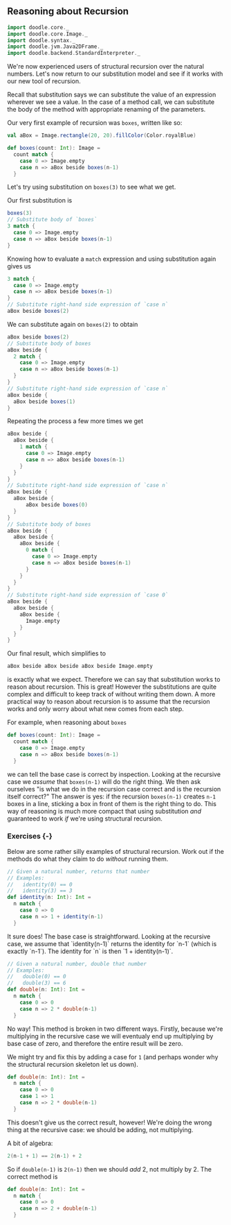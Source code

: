 ## Reasoning about Recursion

```scala mdoc:invisible
import doodle.core._
import doodle.core.Image._
import doodle.syntax._
import doodle.jvm.Java2DFrame._
import doodle.backend.StandardInterpreter._
```

We're now experienced users of structural recursion over the natural numbers.
Let's now return to our substitution model and see if it works with our new tool of recursion.

Recall that substitution says we can substitute the value of an expression wherever we see a value.
In the case of a method call, we can substitute the body of the method with appropriate renaming of the parameters.

Our very first example of recursion was `boxes`, written like so:

```scala mdoc:silent
val aBox = Image.rectangle(20, 20).fillColor(Color.royalBlue)

def boxes(count: Int): Image =
  count match {
    case 0 => Image.empty
    case n => aBox beside boxes(n-1)
  }
```

Let's try using substitution on `boxes(3)` to see what we get.

Our first substitution is

```scala mdoc:silent
boxes(3)
// Substitute body of `boxes`
3 match {
  case 0 => Image.empty
  case n => aBox beside boxes(n-1)
}
```

Knowing how to evaluate a `match` expression and using substitution again gives us

```scala mdoc:silent
3 match {
  case 0 => Image.empty
  case n => aBox beside boxes(n-1)
}
// Substitute right-hand side expression of `case n`
aBox beside boxes(2)
```

We can substitute again on `boxes(2)` to obtain

```scala mdoc:silent
aBox beside boxes(2)
// Substitute body of boxes
aBox beside {
  2 match {
    case 0 => Image.empty
    case n => aBox beside boxes(n-1)
  }
}
// Substitute right-hand side expression of `case n`
aBox beside {
  aBox beside boxes(1)
}
```

Repeating the process a few more times we get

```scala mdoc:silent
aBox beside {
  aBox beside {
    1 match {
      case 0 => Image.empty
      case n => aBox beside boxes(n-1)
    }
  }
}
// Substitute right-hand side expression of `case n`
aBox beside {
  aBox beside {
      aBox beside boxes(0)
  }
}
// Substitute body of boxes
aBox beside {
  aBox beside {
    aBox beside {
      0 match {
        case 0 => Image.empty
        case n => aBox beside boxes(n-1)
      }
    }
  }
}
// Substitute right-hand side expression of `case 0`
aBox beside {
  aBox beside {
    aBox beside {
      Image.empty
    }
  }
}
```

Our final result, which simplifies to

```scala mdoc:silent
aBox beside aBox beside aBox beside Image.empty
```

is exactly what we expect.
Therefore we can say that substitution works to reason about recursion.
This is great!
However the substitutions are quite complex and difficult to keep track of without writing them down.
A more practical way to reason about recursion is to assume that the recursion works and only worry about what new comes from each step.

For example, when reasoning about `boxes`

```scala mdoc:silent
def boxes(count: Int): Image =
  count match {
    case 0 => Image.empty
    case n => aBox beside boxes(n-1)
  }
```

we can tell the base case is correct by inspection.
Looking at the recursive case we *assume* that `boxes(n-1)` will do the right thing.
We then ask ourselves "is what we do in the recursion case correct and is the recursion itself correct?"
The answer is yes: if the recursion `boxes(n-1)` creates `n-1` boxes in a line, sticking a box in front of them is the right thing to do.
This way of reasoning is much more compact that using substitution *and* guaranteed to work *if* we're using structural recursion.


### Exercises {-}

Below are some rather silly examples of structural recursion.
Work out if the methods do what they claim to do *without* running them.

```scala mdoc:silent
// Given a natural number, returns that number
// Examples:
//   identity(0) == 0
//   identity(3) == 3
def identity(n: Int): Int =
  n match {
    case 0 => 0
    case n => 1 + identity(n-1)
  }
```

<div class="solution">
It sure does!
The base case is straightforward.
Looking at the recursive case, we assume that `identity(n-1)` returns the identity for `n-1` (which is exactly `n-1`).
The identity for `n` is then `1 + identity(n-1)`.
</div>

```scala mdoc:silent
// Given a natural number, double that number
// Examples:
//   double(0) == 0
//   double(3) == 6
def double(n: Int): Int =
  n match {
    case 0 => 0
    case n => 2 * double(n-1)
  }
```

<div class="solution">
No way!
This method is broken in two different ways.
Firstly, because we're multiplying in the recursive case we will eventualy end up multiplying by base case of zero, and therefore the entire result will be zero.

We might try and fix this by adding a case for `1` (and perhaps wonder why the structural recursion skeleton let us down).

```scala mdoc:silent
def double(n: Int): Int =
  n match {
    case 0 => 0
    case 1 => 1
    case n => 2 * double(n-1)
  }
```

This doesn't give us the correct result, however! We're doing the wrong thing at the recursive case: we should be adding, not multiplying.

A bit of algebra:

```scala
2(n-1 + 1) == 2(n-1) + 2
```

So if `double(n-1)` is `2(n-1)` then we should *add* 2, not multiply by 2.
The correct method is

```scala mdoc:silent
def double(n: Int): Int =
  n match {
    case 0 => 0
    case n => 2 + double(n-1)
  }
```
</div>
